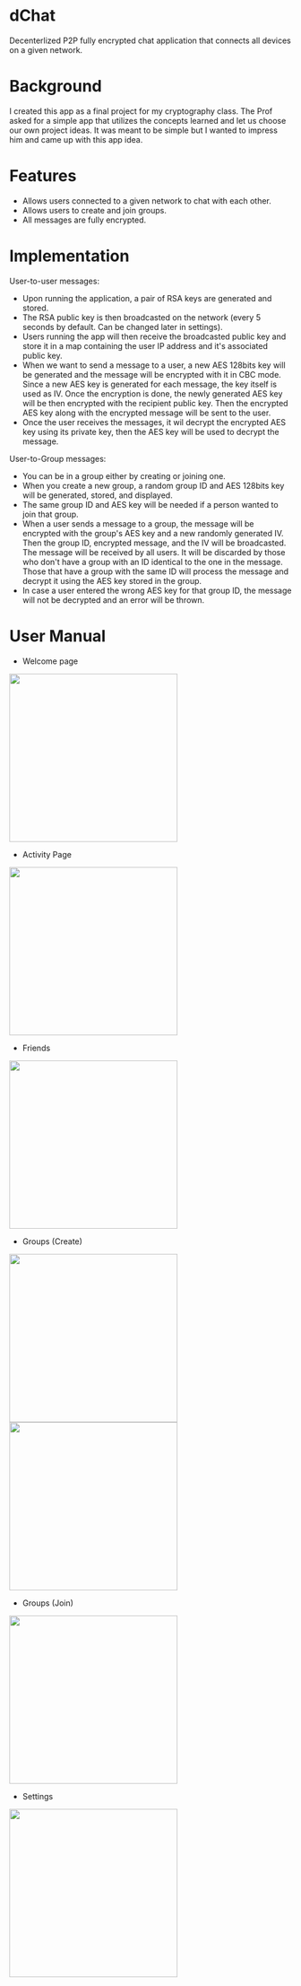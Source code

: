 # dChat
Decenterlized P2P fully encrypted chat application that connects all devices on a given network. 

# Background
I created this app as a final project for my cryptography class. The Prof asked for a simple app that utilizes the concepts learned and let us choose our own project ideas. It was meant to be simple but I wanted to impress him and came up with this app idea.

# Features

- Allows users connected to a given network to chat with each other.
- Allows users to create and join groups.
- All messages are fully encrypted.

# Implementation
User-to-user messages:
- Upon running the application, a pair of RSA keys are generated and stored.
- The RSA public key is then broadcasted on the network (every 5 seconds by default. Can be changed later in settings).
- Users running the app will then receive the broadcasted public key and store it in a map containing the user IP address and it's associated public key.
- When we want to send a message to a user, a new AES 128bits key will be generated and the message will be encrypted with it in CBC mode. Since a new AES key is generated for each message, the key itself is used as IV. Once the encryption is done, the newly generated AES key will be then encrypted with the recipient public key. Then the encrypted AES key along with the encrypted message will be sent to the user.
- Once the user receives the messages, it wil decrypt the encrypted AES key using its private key, then the AES key will be used to decrypt the message.

User-to-Group messages:
- You can be in a group either by creating or joining one.
- When you create a new group, a random group ID and AES 128bits key will be generated, stored, and displayed.
- The same group ID and AES key will be needed if a person wanted to join that group.
- When a user sends a message to a group, the message will be encrypted with the group's AES key and a new randomly generated IV. Then the group ID, encrypted message, and the IV will be broadcasted. The message will be received by all users. It will be discarded by those who don't have a group with an ID identical to the one in the message. Those that have a group with the same ID will process the message and decrypt it using the AES key stored in the group.
- In case a user entered the wrong AES key for that group ID, the message will not be decrypted and an error will be thrown.
# User Manual
- Welcome page
<img src="https://i.imgur.com/aDAfziH.png" height="300">

- Activity Page
<img src="https://i.imgur.com/BFfmOIH.png" height="300">

- Friends
<img src="https://i.imgur.com/nm5rKLv.png" height="300">

- Groups (Create)
<img src="https://i.imgur.com/1Jc6voO.png" height="300">
<img src="https://i.imgur.com/6ozQo2g.png" height="300">

- Groups (Join)
<img src="https://i.imgur.com/J6AihB9.png" height="300">

- Settings
<img src="https://i.imgur.com/JbTqBgD.png" height="300">
